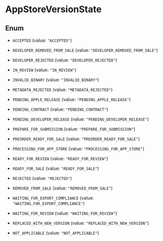 

# AppStoreVersionState

## Enum


* `ACCEPTED` (value: `"ACCEPTED"`)

* `DEVELOPER_REMOVED_FROM_SALE` (value: `"DEVELOPER_REMOVED_FROM_SALE"`)

* `DEVELOPER_REJECTED` (value: `"DEVELOPER_REJECTED"`)

* `IN_REVIEW` (value: `"IN_REVIEW"`)

* `INVALID_BINARY` (value: `"INVALID_BINARY"`)

* `METADATA_REJECTED` (value: `"METADATA_REJECTED"`)

* `PENDING_APPLE_RELEASE` (value: `"PENDING_APPLE_RELEASE"`)

* `PENDING_CONTRACT` (value: `"PENDING_CONTRACT"`)

* `PENDING_DEVELOPER_RELEASE` (value: `"PENDING_DEVELOPER_RELEASE"`)

* `PREPARE_FOR_SUBMISSION` (value: `"PREPARE_FOR_SUBMISSION"`)

* `PREORDER_READY_FOR_SALE` (value: `"PREORDER_READY_FOR_SALE"`)

* `PROCESSING_FOR_APP_STORE` (value: `"PROCESSING_FOR_APP_STORE"`)

* `READY_FOR_REVIEW` (value: `"READY_FOR_REVIEW"`)

* `READY_FOR_SALE` (value: `"READY_FOR_SALE"`)

* `REJECTED` (value: `"REJECTED"`)

* `REMOVED_FROM_SALE` (value: `"REMOVED_FROM_SALE"`)

* `WAITING_FOR_EXPORT_COMPLIANCE` (value: `"WAITING_FOR_EXPORT_COMPLIANCE"`)

* `WAITING_FOR_REVIEW` (value: `"WAITING_FOR_REVIEW"`)

* `REPLACED_WITH_NEW_VERSION` (value: `"REPLACED_WITH_NEW_VERSION"`)

* `NOT_APPLICABLE` (value: `"NOT_APPLICABLE"`)



